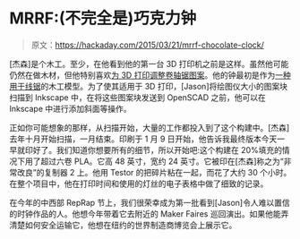 # MRRF:(不完全是)巧克力钟

> 原文：<https://hackaday.com/2015/03/21/mrrf-chocolate-clock/>

[杰森]是个木工。至少，在他看到他的第一台 3D 打印机之前是这样。虽然他可能仍然在做木材，但他特别喜欢[为 3D 打印调整卷轴锯图案](http://www.thingiverse.com/JMP/designs)。他的钟最初是作为[一种用于线锯](http://www.wildwooddesigns.com/Dome-Clock-Scroll-Saw-Pattern.aspx)的木工模型。为了使其适用于 3D 打印，[Jason]将绘图仪大小的图案块扫描到 Inkscape 中，在将这些图案块发送到 OpenSCAD 之前，他可以在 Inkscape 中进行添加斜面等操作。

正如你可能想象的那样，从扫描开始，大量的工作都投入到了这个构建中。[杰森]去年十月开始扫描，一月结束。印刷于 1 月 9 日开始，他告诉我最终版本今天一早就印好了。我们知道你想要所有的细节，所以开始吧:这个构建在 20%填充的情况下用了超过六卷 PLA。它高 48 英寸，宽约 24 英寸。它被印在[杰森]称之为“非常改良”的复制器 2 上。他用 Testor 的把碎片粘在一起，而花了大约 30 个小时。在整个项目中，他在打印时间和使用的灯丝的电子表格中做了细致的记录。

在今年的中西部 RepRap 节上，我们很荣幸成为第一批看到[Jason]令人难以置信的时钟作品的人。他想今年带着它去附近的 Maker Faires 巡回演出。如果他能弄清楚如何安全运输它，他想在纽约的世界制造商博览会上展示它。